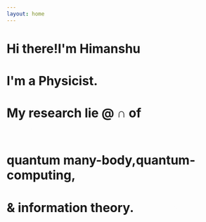 ```yaml
---
layout: home
---
```


<script>
    // use a script tag or an external JS file
    document.addEventListener("DOMContentLoaded", (event) => {
        gsap.registerPlugin(ScrollTrigger);

const textElements = gsap.utils.toArray('.text');

textElements.forEach(text => {
  gsap.to(text, {
    backgroundSize: '100%',
    ease: 'none',
    scrollTrigger: {
      trigger: text,
      start: 'center 80%',
      end: 'center 20%',
      scrub: true,
    },
  });
});
    });
   
 </script>


<h1 class="text">Hi there!<span>I'm Himanshu</span></h1>
<h1 class="text">I'm a Physicist.<span><a style = "color: #fdfdfd !important;" href = "/about/">broadly speaking!</a></span></h1>
<h1 class="text"> My research lie @ &cap; of <span><a style = "color: #fdfdfd !important;" href="/research/">more specifically?</a></span></h1>
<h1 class="text">quantum many-body,<span>quantum-computing,</span></h1>
<h1 class="text">& information theory.<span><a style = "color: #fdfdfd !important;" href = "/contact/">Let's connect!</a></span></h1>


<!-- <a href="https://stacksorted.com/text-effects/minh-pham" target="_blank">SOURCE</a> -->

<!-- <div id="sentence-wrapper">
                <h5 class="sentence">
                    <span>I transform</span>
                    <span> coffee </span>
                    <span>into</span>
                    <div class="words words-1">
                        <span>idea</span>
                        <span>happiness</span>
                        <span>article</span>
                        <span>answer</span>
                        <span>learning</span>
                        <span>website</span>
                    </div>
                </h5>
</div>

&nbsp; -->


